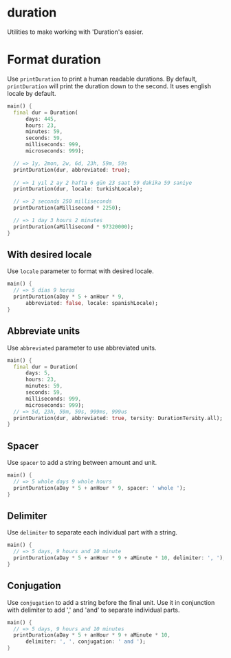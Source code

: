 # duration

Utilities to make working with 'Duration's easier.

# Format duration

Use `printDuration` to print a human readable durations. By default, `printDuration` 
will print the duration down to the second. It uses english locale by default.

```dart
main() {
  final dur = Duration(
      days: 445,
      hours: 23,
      minutes: 59,
      seconds: 59,
      milliseconds: 999,
      microseconds: 999);

  // => 1y, 2mon, 2w, 6d, 23h, 59m, 59s
  printDuration(dur, abbreviated: true);
  
  // => 1 yıl 2 ay 2 hafta 6 gün 23 saat 59 dakika 59 saniye
  printDuration(dur, locale: turkishLocale);

  // => 2 seconds 250 milliseconds
  printDuration(aMillisecond * 2250);

  // => 1 day 3 hours 2 minutes
  printDuration(aMillisecond * 97320000);
}
```

## With desired locale

Use `locale` parameter to format with desired locale.

```dart
main() {
  // => 5 días 9 horas
  printDuration(aDay * 5 + anHour * 9,
      abbreviated: false, locale: spanishLocale);
}
```

## Abbreviate units

Use `abbreviated` parameter to use abbreviated units.

```dart
main() {
  final dur = Duration(
      days: 5,
      hours: 23,
      minutes: 59,
      seconds: 59,
      milliseconds: 999,
      microseconds: 999);
  // => 5d, 23h, 59m, 59s, 999ms, 999us
  printDuration(dur, abbreviated: true, tersity: DurationTersity.all);
}
```

## Spacer

Use `spacer` to add a string between amount and unit.

```dart
main() {
  // => 5 whole days 9 whole hours
  printDuration(aDay * 5 + anHour * 9, spacer: ' whole ');
}
```

## Delimiter

Use `delimiter` to separate each individual part with a string.

```dart
main() {
  // => 5 days, 9 hours and 10 minute
  printDuration(aDay * 5 + anHour * 9 + aMinute * 10, delimiter: ', ');
}
```

## Conjugation

Use `conjugation` to add a string before the final unit. Use it in conjunction with
delimiter to add ',' and 'and' to separate individual parts.

```dart
main() {
  // => 5 days, 9 hours and 10 minutes
  printDuration(aDay * 5 + anHour * 9 + aMinute * 10,
      delimiter: ', ', conjugation: ' and ');
}
```